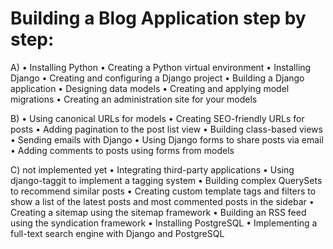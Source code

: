 # Building a Blog Application step by step:

A)
• Installing Python
• Creating a Python virtual environment
• Installing Django
• Creating and configuring a Django project
• Building a Django application
• Designing data models
• Creating and applying model migrations
• Creating an administration site for your models

B)
• Using canonical URLs for models
• Creating SEO-friendly URLs for posts
• Adding pagination to the post list view
• Building class-based views
• Sending emails with Django
• Using Django forms to share posts via email
• Adding comments to posts using forms from models

C) not implemented yet
• Integrating third-party applications
• Using django-taggit to implement a tagging system
• Building complex QuerySets to recommend similar posts
• Creating custom template tags and filters to show a list of the latest posts and most commented
posts in the sidebar
• Creating a sitemap using the sitemap framework
• Building an RSS feed using the syndication framework
• Installing PostgreSQL
• Implementing a full-text search engine with Django and PostgreSQL
